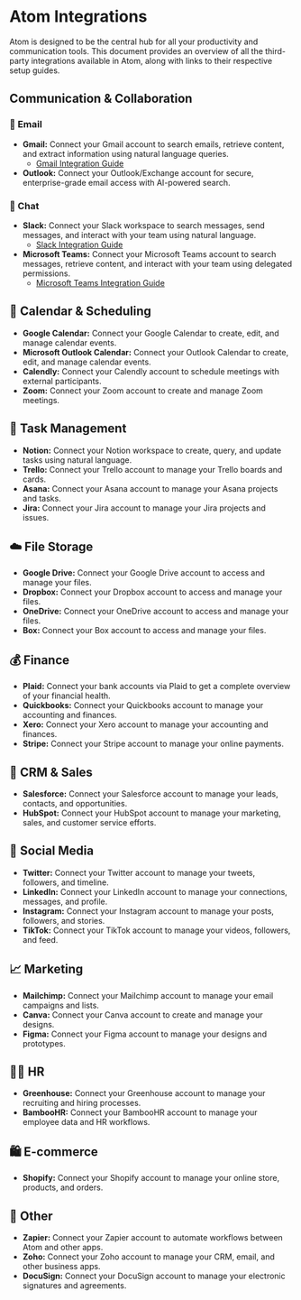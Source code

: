 # Atom Integrations

Atom is designed to be the central hub for all your productivity and communication tools. This document provides an overview of all the third-party integrations available in Atom, along with links to their respective setup guides.

## Communication & Collaboration

### 📧 Email
*   **Gmail:** Connect your Gmail account to search emails, retrieve content, and extract information using natural language queries.
    *   [Gmail Integration Guide](./gmail_integration_guide.md)
*   **Outlook:** Connect your Outlook/Exchange account for secure, enterprise-grade email access with AI-powered search.

### 💬 Chat
*   **Slack:** Connect your Slack workspace to search messages, send messages, and interact with your team using natural language.
    *   [Slack Integration Guide](./slack_integration_guide.md)
*   **Microsoft Teams:** Connect your Microsoft Teams account to search messages, retrieve content, and interact with your team using delegated permissions.
    *   [Microsoft Teams Integration Guide](./msteams_integration_guide.md)

## 📅 Calendar & Scheduling
*   **Google Calendar:** Connect your Google Calendar to create, edit, and manage calendar events.
*   **Microsoft Outlook Calendar:** Connect your Outlook Calendar to create, edit, and manage calendar events.
*   **Calendly:** Connect your Calendly account to schedule meetings with external participants.
*   **Zoom:** Connect your Zoom account to create and manage Zoom meetings.

## 📝 Task Management
*   **Notion:** Connect your Notion workspace to create, query, and update tasks using natural language.
*   **Trello:** Connect your Trello account to manage your Trello boards and cards.
*   **Asana:** Connect your Asana account to manage your Asana projects and tasks.
*   **Jira:** Connect your Jira account to manage your Jira projects and issues.

## ☁️ File Storage
*   **Google Drive:** Connect your Google Drive account to access and manage your files.
*   **Dropbox:** Connect your Dropbox account to access and manage your files.
*   **OneDrive:** Connect your OneDrive account to access and manage your files.
*   **Box:** Connect your Box account to access and manage your files.

## 💰 Finance
*   **Plaid:** Connect your bank accounts via Plaid to get a complete overview of your financial health.
*   **Quickbooks:** Connect your Quickbooks account to manage your accounting and finances.
*   **Xero:** Connect your Xero account to manage your accounting and finances.
*   **Stripe:** Connect your Stripe account to manage your online payments.

## 👔 CRM & Sales
*   **Salesforce:** Connect your Salesforce account to manage your leads, contacts, and opportunities.
*   **HubSpot:** Connect your HubSpot account to manage your marketing, sales, and customer service efforts.

## 📱 Social Media
*   **Twitter:** Connect your Twitter account to manage your tweets, followers, and timeline.
*   **LinkedIn:** Connect your LinkedIn account to manage your connections, messages, and profile.
*   **Instagram:** Connect your Instagram account to manage your posts, followers, and stories.
*   **TikTok:** Connect your TikTok account to manage your videos, followers, and feed.

## 📈 Marketing
*   **Mailchimp:** Connect your Mailchimp account to manage your email campaigns and lists.
*   **Canva:** Connect your Canva account to create and manage your designs.
*   **Figma:** Connect your Figma account to manage your designs and prototypes.

## 👩‍💼 HR
*   **Greenhouse:** Connect your Greenhouse account to manage your recruiting and hiring processes.
*   **BambooHR:** Connect your BambooHR account to manage your employee data and HR workflows.

## 🛍️ E-commerce
*   **Shopify:** Connect your Shopify account to manage your online store, products, and orders.

## 🚀 Other
*   **Zapier:** Connect your Zapier account to automate workflows between Atom and other apps.
*   **Zoho:** Connect your Zoho account to manage your CRM, email, and other business apps.
*   **DocuSign:** Connect your DocuSign account to manage your electronic signatures and agreements.
